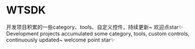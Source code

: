 # WTSDK
开发项目积累的一些category、tools、自定义控件，持续更新~   欢迎点star✨<br/>
Development projects accumulated some category, tools, custom controls, continuously updated~   welcome point star✨
